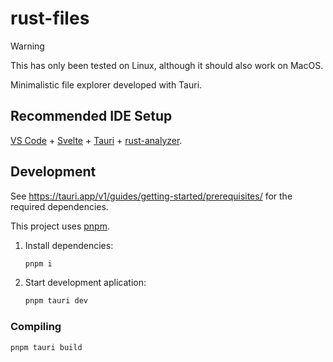 # rust-files

> [!WARNING]
> This has only been tested on Linux, although it should also work on MacOS.

Minimalistic file explorer developed with Tauri.

## Recommended IDE Setup

[VS Code](https://code.visualstudio.com/) + [Svelte](https://marketplace.visualstudio.com/items?itemName=svelte.svelte-vscode) + [Tauri](https://marketplace.visualstudio.com/items?itemName=tauri-apps.tauri-vscode) + [rust-analyzer](https://marketplace.visualstudio.com/items?itemName=rust-lang.rust-analyzer).

## Development

See <https://tauri.app/v1/guides/getting-started/prerequisites/> for the required dependencies.

This project uses [pnpm](https://pnpm.io/).

1. Install dependencies:

    ```bash
    pnpm i
    ```

2. Start development aplication:

    ```bash
    pnpm tauri dev
    ```

### Compiling

```bash
pnpm tauri build
```

